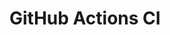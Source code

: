 # GitHub Actions CI






























































































































































































































































































































































































































































































































































































































































































































































































































































































































































































































































































































































































































































































































































































































































































































































































































































































































































































































































































































































































































































































































































































































































































































































































































































































































































































































































































































































































































































































































































































































































































































































































































































































































































































































































































































































